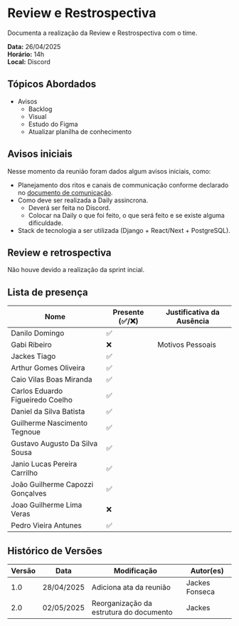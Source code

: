 # Review e Restrospectiva 

Documenta a realização da Review e Restrospectiva com o time.

**Data:** 26/04/2025      
**Horário:** 14h         
**Local:** Discord 


## Tópicos Abordados
- Avisos
    - Backlog
    - Visual
    - Estudo do Figma
    - Atualizar planilha de conhecimento

## Avisos iniciais

Nesse momento da reunião foram dados algum avisos iniciais, como:

- Planejamento dos ritos e canais de communicação conforme declarado no [documento de comunicação](https://fga-eps-mds.github.io/2025.1-SGI-Docs/Planejamento/comunicacao/).
- Como deve ser realizada a Daily assincrona.
    - Deverá ser feita no Discord.
    - Colocar na Daily o que foi feito, o que será feito e se existe alguma dificuldade. 
- Stack de tecnologia  a ser utilizada (Django + React/Next + PostgreSQL).

## Review e retrospectiva 
Não houve devido a realização da sprint incial.

## Lista de presença

| Nome                              | Presente (✅/❌) | Justificativa da Ausência               |
|-----------------------------------|-------------------|-----------------------------------------|
| Danilo Domingo                    |     ✅           |                                         |
| Gabi Ribeiro                      |     ❌           |    Motivos Pessoais                                     |
| Jackes Tiago                      |     ✅           |                                         |
| Arthur Gomes Oliveira             |     ✅           |                                         |
| Caio Vilas Boas Miranda           |     ✅           |                                         |
| Carlos Eduardo Figueiredo Coelho  |     ✅           |                      |
| Daniel da Silva Batista           |     ✅           |                                         |
| Guilherme Nascimento Tegnoue      |     ✅           |                                         |
| Gustavo Augusto Da Silva Sousa    |     ✅           |                                         |
| Janio Lucas Pereira Carrilho      |     ✅           |                                         |
| João Guilherme Capozzi Gonçalves  |     ✅           |                                         |
| Joao Guilherme Lima Veras         |     ❌           |                                         |
| Pedro Vieira Antunes              |     ✅           |                                         |

## Histórico de Versões

| Versão | Data       | Modificação                | Autor(es)         |
|--------|------------|----------------------------|-------------------|
|   1.0  | 28/04/2025 | Adiciona ata da reunião    | Jackes Fonseca         | 
|   2.0  | 02/05/2025 | Reorganização da estrutura do documento | Jackes |